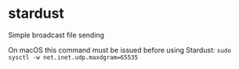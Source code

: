 # stardust
Simple broadcast file sending

On macOS this command must be issued before using Stardust: `sudo sysctl -w net.inet.udp.maxdgram=65535`
